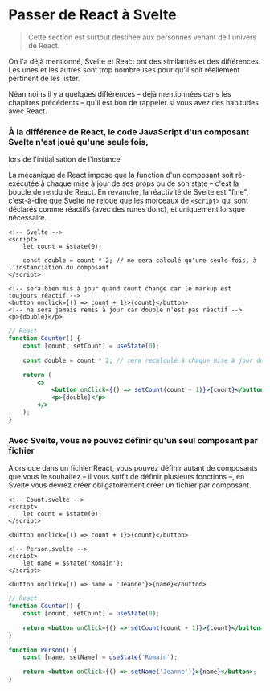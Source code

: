# Passer de React à Svelte

> Cette section est surtout destinée aux personnes venant de l'univers de React.

On l'a déjà mentionné, Svelte et React ont des similarités et des différences. Les unes et les
autres sont trop nombreuses pour qu'il soit réellement pertinent de les lister.

Néanmoins il y a quelques différences – déjà mentionnées dans les chapitres précédents – qu'il est
bon de rappeler si vous avez des habitudes avec React.

### À la différence de React, le code JavaScript d'un composant Svelte n'est joué qu'une seule fois,

lors de l'initialisation de l'instance

La mécanique de React impose que la function d'un composant soit ré-exécutée à chaque mise à jour de
ses props ou de son state – c'est la boucle de rendu de React. En revanche, la réactivité de Svelte
est "fine", c'est-à-dire que Svelte ne rejoue que les morceaux de `<script>` qui sont déclarés comme
réactifs (avec des runes donc), et uniquement lorsque nécessaire.

```svelte
<!-- Svelte -->
<script>
	let count = $state(0);

	const double = count * 2; // ne sera calculé qu'une seule fois, à l'instanciation du composant
</script>

<!-- sera bien mis à jour quand count change car le markup est toujours réactif -->
<button onclick={() => count + 1}>{count}</button>
<!-- ne sera jamais remis à jour car double n'est pas réactif -->
<p>{double}</p>
```

```jsx
// React
function Counter() {
	const [count, setCount] = useState(0);

	const double = count * 2; // sera recalculé à chaque mise à jour du composant

	return (
		<>
			<button onClick={() => setCount(count + 1)}>{count}</button>
			<p>{double}</p>
		</>
	);
}
```

### Avec Svelte, vous ne pouvez définir qu'un seul composant par fichier

Alors que dans un fichier React, vous pouvez définir autant de composants que vous le souhaitez – il
vous suffit de définir plusieurs fonctions –, en Svelte vous devrez créer obligatoirement créer un
fichier par composant.

```svelte
<!-- Count.svelte -->
<script>
	let count = $state(0);
</script>

<button onclick={() => count + 1}>{count}</button>

<!-- Person.svelte -->
<script>
	let name = $state('Romain');
</script>

<button onclick={() => name = 'Jeanne'}>{name}</button>
```

```jsx
// React
function Counter() {
	const [count, setCount] = useState(0);

	return <button onClick={() => setCount(count + 1)}>{count}</button>;
}

function Person() {
	const [name, setName] = useState('Romain');

	return <button onClick={() => setName('Jeanne')}>{name}</button>;
}
```
